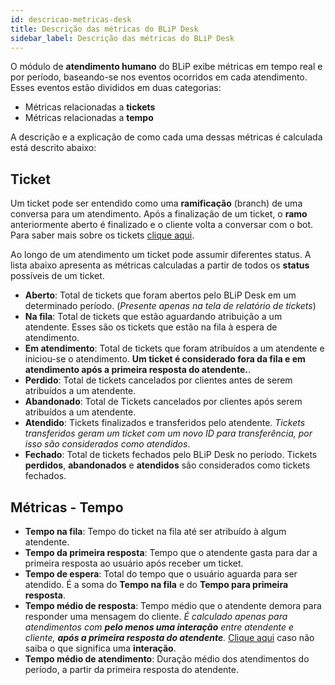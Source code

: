 ```yaml
---
id: descricao-metricas-desk
title: Descrição das métricas do BLiP Desk
sidebar_label: Descrição das métricas do BLiP Desk
---
```


O módulo de **atendimento humano** do BLiP exibe métricas em tempo real e por período, baseando-se nos eventos ocorridos em cada atendimento. Esses eventos estão divididos em duas categorias:

* Métricas relacionadas a **tickets**
* Métricas relacionadas a **tempo**

A descrição e a explicação de como cada uma dessas métricas é calculada está descrito abaixo:

## Ticket

Um ticket pode ser entendido como uma **ramificação** (branch) de uma conversa para um atendimento. Após a finalização de um ticket, o **ramo** anteriormente aberto é finalizado e o cliente volta a conversar com o bot. Para saber mais sobre os tickets [clique aqui](/docs/helpdesk/blipdesk/visao-geral-desk).

Ao longo de um atendimento um ticket pode assumir diferentes status. A lista abaixo apresenta as métricas calculadas a partir de todos os **status** possíveis de um ticket. 

* **Aberto**: Total de tickets que foram abertos pelo BLiP Desk em um determinado período. (*Presente apenas na tela de relatório de tickets*)
* **Na fila**: Total de tickets que estão aguardando atribuição a um atendente. Esses são os tickets que estão na fila à espera de atendimento.
* **Em atendimento**: Total de tickets que foram atribuídos a um atendente e iniciou-se o atendimento. **Um ticket é considerado fora da fila e em atendimento após a primeira resposta do atendente.**. 
* **Perdido**: Total de tickets cancelados por clientes antes de serem atribuídos a um atendente.
* **Abandonado**: Total de Tickets cancelados por clientes após serem atribuídos a um atendente.
* **Atendido**: Tickets finalizados e transferidos pelo atendente. *Tickets transferidos geram um ticket com um novo ID para transferência, por isso são considerados como atendidos*.
* **Fechado**: Total de tickets fechados pelo BLiP Desk no período. Tickets **perdidos**, **abandonados** e **atendidos** são considerados como tickets fechados.

## Métricas - Tempo

* **Tempo na fila**: Tempo do ticket na fila até ser atribuído à algum atendente.
* **Tempo da primeira resposta**: Tempo que o atendente gasta para dar a primeira resposta ao usuário após receber um ticket.
* **Tempo de espera**: Total do tempo que o usuário aguarda para ser atendido. É a soma do **Tempo na fila** e do **Tempo para primeira resposta**.
* **Tempo médio de resposta**: Tempo médio que o atendente demora para responder uma mensagem do cliente. *É calculado apenas para atendimentos com **pelo menos uma interação** entre atendente e cliente, **após a primeira resposta do atendente**.* [Clique aqui](/docs/helpdesk/blipdesk/visao-geral-desk#interacão) caso não saiba o que significa uma **interação**.
* **Tempo médio de atendimento**: Duração médio dos atendimentos do período, a partir da primeira resposta do atendente.

<!-- Rating frame -->
<script type="text/javascript" src="/scripts/rating.js"></script>